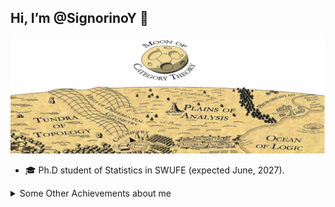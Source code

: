 ## Hi, I’m @SignorinoY 👋

<p align="center">
  <img src="./banner.png" alt="Banner" />
</p>

- 🎓 Ph.D student of Statistics in SWUFE (expected June, 2027).

<details>
  <summary>Some Other Achievements about me</summary>
  
  * 👑   Some GitHub Statistical Reports:

    ![SinorinoY's Top Langs](https://github-readme-stats.vercel.app/api/top-langs/?username=signorinoy&layout=compact)

</details>
